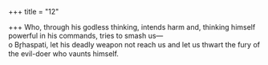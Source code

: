 +++
title = "12"

+++
Who, through his godless thinking, intends harm and, thinking himself  powerful in his commands, tries to smash us—  
o Br̥haspati, let his deadly weapon not reach us and let us thwart the  fury of the evil-doer who vaunts himself.  